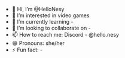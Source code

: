 - 👋 Hi, I’m @HelloNesy
- 👀 I’m interested in video games
- 🌱 I’m currently learning -
- 💞️ I’m looking to collaborate on -
- 📫 How to reach me: Discord - @hello.nesy
- 😄 Pronouns: she/her
- ⚡ Fun fact: -

<!---
HelloNesy/HelloNesy is a ✨ special ✨ repository because its `README.md` (this file) appears on your GitHub profile.
You can click the Preview link to take a look at your changes.
--->
